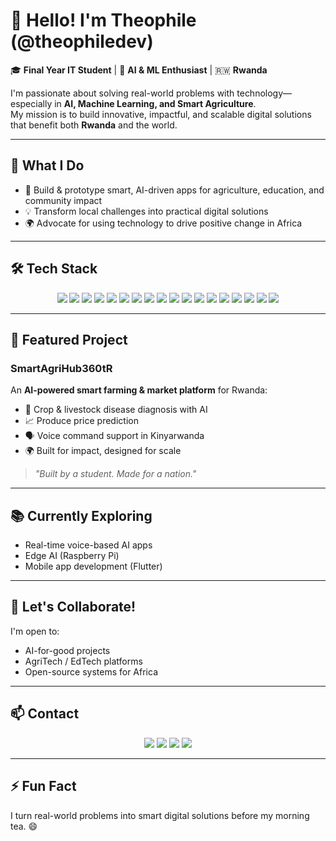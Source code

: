 # 👋 Hello! I'm Theophile (@theophiledev)

🎓 **Final Year IT Student** | 🧠 **AI & ML Enthusiast** | 🇷🇼 **Rwanda**

I'm passionate about solving real-world problems with technology—especially in **AI, Machine Learning, and Smart Agriculture**.  
My mission is to build innovative, impactful, and scalable digital solutions that benefit both **Rwanda** and the world.

---

## 🚀 What I Do

- 🌱 Build & prototype smart, AI-driven apps for agriculture, education, and community impact  
- 💡 Transform local challenges into practical digital solutions  
- 🌍 Advocate for using technology to drive positive change in Africa

---

## 🛠️ Tech Stack

<p align="center">
  <img src="https://img.shields.io/badge/Python-3776AB?style=for-the-badge&logo=python&logoColor=white"/>
  <img src="https://img.shields.io/badge/PHP-777BB4?style=for-the-badge&logo=php&logoColor=white"/>
  <img src="https://img.shields.io/badge/JavaScript-F7DF1E?style=for-the-badge&logo=javascript&logoColor=black"/>
  <img src="https://img.shields.io/badge/HTML5-E34F26?style=for-the-badge&logo=html5&logoColor=white"/>
  <img src="https://img.shields.io/badge/CSS3-1572B6?style=for-the-badge&logo=css3&logoColor=white"/>
  <img src="https://img.shields.io/badge/Bootstrap-563D7C?style=for-the-badge&logo=bootstrap&logoColor=white"/>
  <img src="https://img.shields.io/badge/Laravel-FF2D20?style=for-the-badge&logo=laravel&logoColor=white"/>
  <img src="https://img.shields.io/badge/Flask-000000?style=for-the-badge&logo=flask&logoColor=white"/>
  <img src="https://img.shields.io/badge/MySQL-4479A1?style=for-the-badge&logo=mysql&logoColor=white"/>
  <img src="https://img.shields.io/badge/SQLite-003B57?style=for-the-badge&logo=sqlite&logoColor=white"/>
  <img src="https://img.shields.io/badge/TensorFlow-FF6F00?style=for-the-badge&logo=tensorflow&logoColor=white"/>
  <img src="https://img.shields.io/badge/Keras-D00000?style=for-the-badge&logo=keras&logoColor=white"/>
  <img src="https://img.shields.io/badge/Scikit--learn-F7931E?style=for-the-badge&logo=scikit-learn&logoColor=white"/>
  <img src="https://img.shields.io/badge/OpenCV-5C3EE8?style=for-the-badge&logo=opencv&logoColor=white"/>
  <img src="https://img.shields.io/badge/VS%20Code-007ACC?style=for-the-badge&logo=visual-studio-code&logoColor=white"/>
  <img src="https://img.shields.io/badge/GitHub-181717?style=for-the-badge&logo=github&logoColor=white"/>
  <img src="https://img.shields.io/badge/WordPress-21759B?style=for-the-badge&logo=wordpress&logoColor=white"/>
  <img src="https://img.shields.io/badge/Arduino-00979D?style=for-the-badge&logo=arduino&logoColor=white"/>
  <!-- Add more badges as needed! -->
</p>

---

## 🌟 Featured Project

### SmartAgriHub360tR
An **AI-powered smart farming & market platform** for Rwanda:  
- 🧠 Crop & livestock disease diagnosis with AI  
- 📈 Produce price prediction  
- 🗣️ Voice command support in Kinyarwanda  
- 🌍 Built for impact, designed for scale

> *"Built by a student. Made for a nation."*

---

## 📚 Currently Exploring

- Real-time voice-based AI apps
- Edge AI (Raspberry Pi)
- Mobile app development (Flutter)

---

## 🤝 Let's Collaborate!

I'm open to:  
- AI-for-good projects  
- AgriTech / EdTech platforms  
- Open-source systems for Africa

---

## 📫 Contact

<p align="center">
  <a href="tel:+250782858743"><img src="https://img.shields.io/badge/WhatsApp-25D366?style=for-the-badge&logo=whatsapp&logoColor=white"/></a>
  <a href="mailto:btbenimana@gmail.com"><img src="https://img.shields.io/badge/Gmail-D14836?style=for-the-badge&logo=gmail&logoColor=white"/></a>
  <a href="http://fastfood.byethost17.com/restaurant_app"><img src="https://img.shields.io/badge/Student%20Meal%20System-0072C6?style=for-the-badge"/></a>
  <a href="https://x.com/Theophile_be"><img src="https://img.shields.io/badge/Twitter-1DA1F2?style=for-the-badge&logo=twitter&logoColor=white"/></a>
  <!-- Add your LinkedIn badge and link when ready -->
</p>

---

## ⚡ Fun Fact

I turn real-world problems into smart digital solutions before my morning tea. 😄

